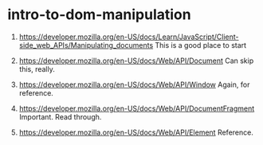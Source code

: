 # intro-to-dom-manipulation

1. https://developer.mozilla.org/en-US/docs/Learn/JavaScript/Client-side_web_APIs/Manipulating_documents This is a good place to start

2. https://developer.mozilla.org/en-US/docs/Web/API/Document Can skip this, really.

3. https://developer.mozilla.org/en-US/docs/Web/API/Window Again, for reference.

4. https://developer.mozilla.org/en-US/docs/Web/API/DocumentFragment Important. Read through.

5. https://developer.mozilla.org/en-US/docs/Web/API/Element Reference.
